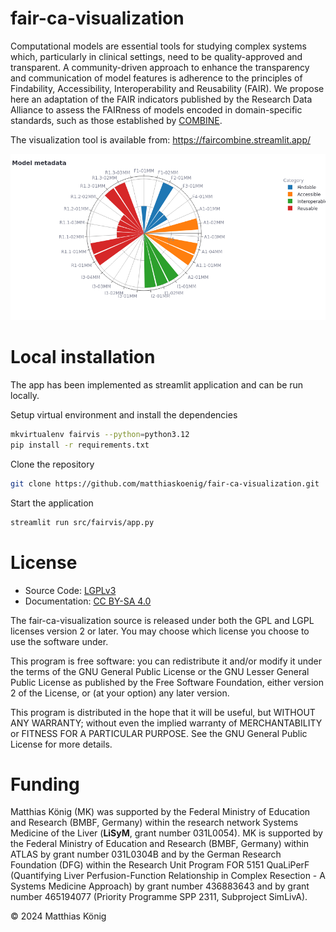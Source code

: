 # fair-ca-visualization
Computational models are essential tools for studying complex systems which,
particularly in clinical settings, need to be quality-approved and transparent.
A community-driven approach to enhance the transparency and communication of
model features is adherence to the principles of Findability, Accessibility,
Interoperability and Reusability (FAIR). We propose here an adaptation of the
FAIR indicators published by the Research Data Alliance to assess the
FAIRness of models encoded in domain-specific standards, such as those
established by [COMBINE](https://co.mbine.org).

The visualization tool is available from: https://faircombine.streamlit.app/

[![./docs/fair-ca-example.png](./docs/fair-ca-example.png)](https://faircombine.streamlit.app/)

# Local installation
The app has been implemented as streamlit application and can be run locally.

Setup virtual environment and install the dependencies
```bash
mkvirtualenv fairvis --python=python3.12
pip install -r requirements.txt
```
Clone the repository
```bash
git clone https://github.com/matthiaskoenig/fair-ca-visualization.git
```

Start the application
```bash
streamlit run src/fairvis/app.py
```

# License

* Source Code: [LGPLv3](http://opensource.org/licenses/LGPL-3.0)
* Documentation: [CC BY-SA 4.0](http://creativecommons.org/licenses/by-sa/4.0/)

The fair-ca-visualization source is released under both the GPL and LGPL licenses version 2 or
later. You may choose which license you choose to use the software under.

This program is free software: you can redistribute it and/or modify it under
the terms of the GNU General Public License or the GNU Lesser General Public
License as published by the Free Software Foundation, either version 2 of the
License, or (at your option) any later version.

This program is distributed in the hope that it will be useful, but WITHOUT ANY
WARRANTY; without even the implied warranty of MERCHANTABILITY or FITNESS FOR A
PARTICULAR PURPOSE. See the GNU General Public License for more details.

Funding
=======
Matthias König (MK) was supported by the Federal Ministry of Education and Research 
(BMBF, Germany) within the research network Systems Medicine of the Liver 
(**LiSyM**, grant number 031L0054). MK is supported by the Federal Ministry of 
Education and Research (BMBF, Germany) within ATLAS by grant number 031L0304B and 
by the German Research Foundation (DFG) within the Research Unit Program FOR 5151 
QuaLiPerF (Quantifying Liver Perfusion-Function Relationship in Complex Resection - 
A Systems Medicine Approach) by grant number 436883643 and by grant number 
465194077 (Priority Programme SPP 2311, Subproject SimLivA).

© 2024 Matthias König
